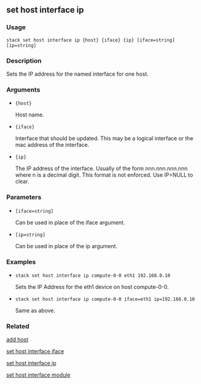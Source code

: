 ## set host interface ip

### Usage

`stack set host interface ip {host} {iface} {ip} [iface=string] [ip=string]`

### Description

Sets the IP address for the named interface for one host.

### Arguments

* `{host}`

   Host name.

* `{iface}`

   Interface that should be updated. This may be a logical interface or 
 	the mac address of the interface.

* `{ip}`

   The IP address of the interface. Usually of the form nnn.nnn.nnn.nnn
	where n is a decimal digit. This format is not enforced. Use IP=NULL
	to clear.


### Parameters
* `[iface=string]`

   Can be used in place of the iface argument.
* `[ip=string]`

   Can be used in place of the ip argument.

### Examples

* `stack set host interface ip compute-0-0 eth1 192.168.0.10`

   Sets the IP Address for the eth1 device on host compute-0-0.

* `stack set host interface ip compute-0-0 iface=eth1 ip=192.168.0.10`

   Same as above.


### Related
[add host](add-host)

[set host interface iface](set-host-interface-iface)

[set host interface ip](set-host-interface-ip)

[set host interface module](set-host-interface-module)


